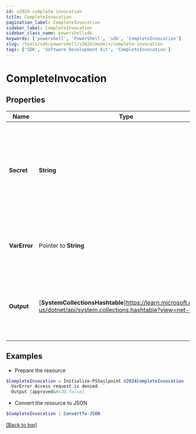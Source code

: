 ```yaml
---
id: v2024-complete-invocation
title: CompleteInvocation
pagination_label: CompleteInvocation
sidebar_label: CompleteInvocation
sidebar_class_name: powershellsdk
keywords: ['powershell', 'PowerShell', 'sdk', 'CompleteInvocation'] 
slug: /tools/sdk/powershell/v2024/models/complete-invocation
tags: ['SDK', 'Software Development Kit', 'CompleteInvocation']
---
```



# CompleteInvocation

## Properties

Name | Type | Description | Notes
------------ | ------------- | ------------- | -------------
**Secret** |  **String** | Unique invocation secret that was generated when the invocation was created. Required to authenticate to the endpoint. | [required]
**VarError** |  Pointer to **String** | The error message to indicate a failed invocation or error if any. | [optional] 
**Output** |  [**SystemCollectionsHashtable**]https://learn.microsoft.com/en-us/dotnet/api/system.collections.hashtable?view=net-9.0 | Trigger output to complete the invocation. Its schema is defined in the trigger definition. | [required]

## Examples

- Prepare the resource
```powershell
$CompleteInvocation = Initialize-PSSailpoint.V2024CompleteInvocation  -Secret 0f11f2a4-7c94-4bf3-a2bd-742580fe3bde `
 -VarError Access request is denied. `
 -Output {approved&#x3D;false}
```

- Convert the resource to JSON
```powershell
$CompleteInvocation | ConvertTo-JSON
```


[[Back to top]](#) 

